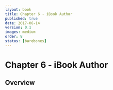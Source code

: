 ```yaml
---
layout: book
title: Chapter 6 - iBook Author
published: true
date: 2017-06-14
version: 0.1
images: medium
order: 8
status: [barebones]
---
```

# Chapter 6 - iBook Author

## Overview
